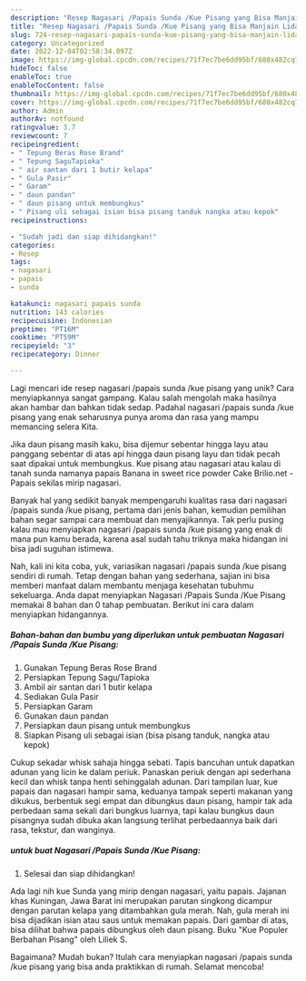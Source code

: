```yaml
---
description: "Resep Nagasari /Papais Sunda /Kue Pisang yang Bisa Manjain Lidah"
title: "Resep Nagasari /Papais Sunda /Kue Pisang yang Bisa Manjain Lidah"
slug: 724-resep-nagasari-papais-sunda-kue-pisang-yang-bisa-manjain-lidah
category: Uncategorized
date: 2022-12-04T02:58:34.097Z
image: https://img-global.cpcdn.com/recipes/71f7ec7be6dd95bf/680x482cq70/nagasari-papais-sunda-kue-pisang-foto-resep-utama.jpg
hideToc: false
enableToc: true
enableTocContent: false
thumbnail: https://img-global.cpcdn.com/recipes/71f7ec7be6dd95bf/680x482cq70/nagasari-papais-sunda-kue-pisang-foto-resep-utama.jpg
cover: https://img-global.cpcdn.com/recipes/71f7ec7be6dd95bf/680x482cq70/nagasari-papais-sunda-kue-pisang-foto-resep-utama.jpg
author: Admin
authorAv: notfound
ratingvalue: 3.7
reviewcount: 7
recipeingredient:
- " Tepung Beras Rose Brand"
- " Tepung SaguTapioka"
- " air santan dari 1 butir kelapa"
- " Gula Pasir"
- " Garam"
- " daun pandan"
- " daun pisang untuk membungkus"
- " Pisang uli sebagai isian bisa pisang tanduk nangka atau kepok"
recipeinstructions:

- "Sudah jadi dan siap dihidangkan!"
categories:
- Resep
tags:
- nagasari
- papais
- sunda

katakunci: nagasari papais sunda 
nutrition: 143 calories
recipecuisine: Indonesian
preptime: "PT16M"
cooktime: "PT59M"
recipeyield: "3"
recipecategory: Dinner

---
```





Lagi mencari ide resep nagasari /papais sunda /kue pisang yang unik? Cara menyiapkannya sangat gampang. Kalau salah mengolah maka hasilnya akan hambar dan bahkan tidak sedap. Padahal nagasari /papais sunda /kue pisang yang enak seharusnya punya aroma dan rasa yang mampu memancing selera Kita.





Jika daun pisang masih kaku, bisa dijemur sebentar hingga layu atau panggang sebentar di atas api hingga daun pisang layu dan tidak pecah saat dipakai untuk membungkus. Kue pisang atau nagasari atau kalau di tanah sunda namanya papais Banana in sweet rice powder Cake Brilio.net - Papais sekilas mirip nagasari.

Banyak hal yang sedikit banyak mempengaruhi kualitas rasa dari nagasari /papais sunda /kue pisang, pertama dari jenis bahan, kemudian pemilihan bahan segar sampai cara membuat dan menyajikannya. Tak perlu pusing kalau mau menyiapkan nagasari /papais sunda /kue pisang yang enak di mana pun kamu berada, karena asal sudah tahu triknya maka hidangan ini bisa jadi suguhan istimewa.






Nah, kali ini kita coba, yuk, variasikan nagasari /papais sunda /kue pisang sendiri di rumah. Tetap dengan bahan yang sederhana, sajian ini bisa memberi manfaat dalam membantu menjaga kesehatan tubuhmu sekeluarga. Anda dapat menyiapkan Nagasari /Papais Sunda /Kue Pisang memakai 8 bahan dan 0 tahap pembuatan. Berikut ini cara dalam menyiapkan hidangannya.

<!--inarticleads1-->

##### Bahan-bahan dan bumbu yang diperlukan untuk pembuatan Nagasari /Papais Sunda /Kue Pisang:

1. Gunakan  Tepung Beras Rose Brand
1. Persiapkan  Tepung Sagu/Tapioka
1. Ambil  air santan dari 1 butir kelapa
1. Sediakan  Gula Pasir
1. Persiapkan  Garam
1. Gunakan  daun pandan
1. Persiapkan  daun pisang untuk membungkus
1. Siapkan  Pisang uli sebagai isian (bisa pisang tanduk, nangka atau kepok)


Cukup sekadar whisk sahaja hingga sebati. Tapis bancuhan untuk dapatkan adunan yang licin ke dalam periuk. Panaskan periuk dengan api sederhana kecil dan whisk tanpa henti sehinggalah adunan. Dari tampilan luar, kue papais dan nagasari hampir sama, keduanya tampak seperti makanan yang dikukus, berbentuk segi empat dan dibungkus daun pisang, hampir tak ada perbedaan sama sekali dari bungkus luarnya, tapi kalau bungkus daun pisangnya sudah dibuka akan langsung terlihat perbedaannya baik dari rasa, tekstur, dan wanginya. 

<!--inarticleads2-->

#####  untuk buat Nagasari /Papais Sunda /Kue Pisang:


1. Selesai dan siap dihidangkan!

Ada lagi nih kue Sunda yang mirip dengan nagasari, yaitu papais. Jajanan khas Kuningan, Jawa Barat ini merupakan parutan singkong dicampur dengan parutan kelapa yang ditambahkan gula merah. Nah, gula merah ini bisa dijadikan isian atau saus untuk memakan papais. Dari gambar di atas, bisa dilihat bahwa papais dibungkus oleh daun pisang. Buku &#34;Kue Populer Berbahan Pisang&#34; oleh Liliek S. 

Bagaimana? Mudah bukan? Itulah cara menyiapkan nagasari /papais sunda /kue pisang yang bisa anda praktikkan di rumah. Selamat mencoba!
